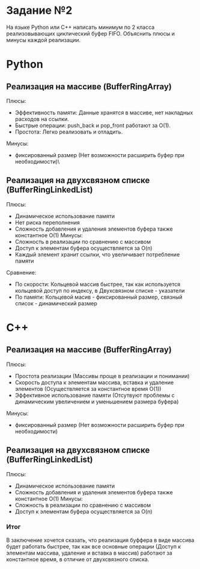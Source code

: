 # Задание №2
На языке Python или С++ написать минимум по 2 класса реализовывающих циклический буфер FIFO. Объяснить плюсы и минусы каждой реализации.

# Python
## Реализация на массиве (BufferRingArray)
Плюсы:
- Эффективность памяти: Данные хранятся в массиве, нет накладных расходов на ссылки.
- Быстрые операции: push_back и pop_front работают за O(1).
- Простота: Легко реализовать и отладить.

Минусы:
- фиксированный размер (Нет возможности расширить буфер при необходимости)\

## Реализация на двухсвязном списке (BufferRingLinkedList)
Плюсы:
- Динамическое использование памяти
- Нет риска переполнения
- Сложность добавления и удаления элементов буфера также константное O(1)
Минусы:
- Сложность в реализации по сравнению с массивом
- Доступ к элементам буфера осуществляется за O(n)
- Каждый элемент хранит ссылки, что увеличивает потребление памяти

Сравнение:
- По скорости: Кольцевой массив быстрее, так как используется кольцевой доступ по индексу, в Двухсвязном списке - указатели
- По памяти: Кольцевой  масив - фиксированный размер, связный список - динамический размер

# C++
## Реализация на массиве (BufferRingArray)
Плюсы:
- Простота реализации (Массивы проще в реализации и понимании)
- Скорость доступа к элементам массива, вставка и удаление элементов (Осуществляется за константное время O(1))
- Эффективное использование памяти (Отсутвуют проблемы с динамическим увеличением и уменьшением размера буфера)

Минусы:
- фиксированный размер (Нет возможности расширить буфер при необходимости)

## Реализация на двухсвязном списке (BufferRingLinkedList)
Плюсы:
- Динамическое использование памяти
- Сложность добавления и удаления элементов буфера также константное O(1)
Минусы:
- Сложность в реализации по сравнению с массивом
- Доступ к элементам буфера осуществляется за O(n)


### Итог
В заключение хочется сказать, что реализация буффера в виде массива будет работать быстрее, так как все основные операции (Доступ к элементам массива, удаление и вставка в массив) работают за константное время, в отличие от двухсвязного списка. 